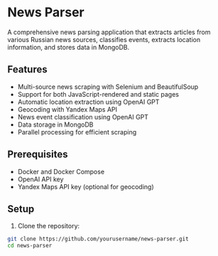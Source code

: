 # News Parser

A comprehensive news parsing application that extracts articles from various Russian news sources, classifies events, extracts location information, and stores data in MongoDB.

## Features

- Multi-source news scraping with Selenium and BeautifulSoup
- Support for both JavaScript-rendered and static pages
- Automatic location extraction using OpenAI GPT
- Geocoding with Yandex Maps API
- News event classification using OpenAI GPT
- Data storage in MongoDB
- Parallel processing for efficient scraping

## Prerequisites

- Docker and Docker Compose
- OpenAI API key
- Yandex Maps API key (optional for geocoding)

## Setup

1. Clone the repository:
```bash
git clone https://github.com/yourusername/news-parser.git
cd news-parser
